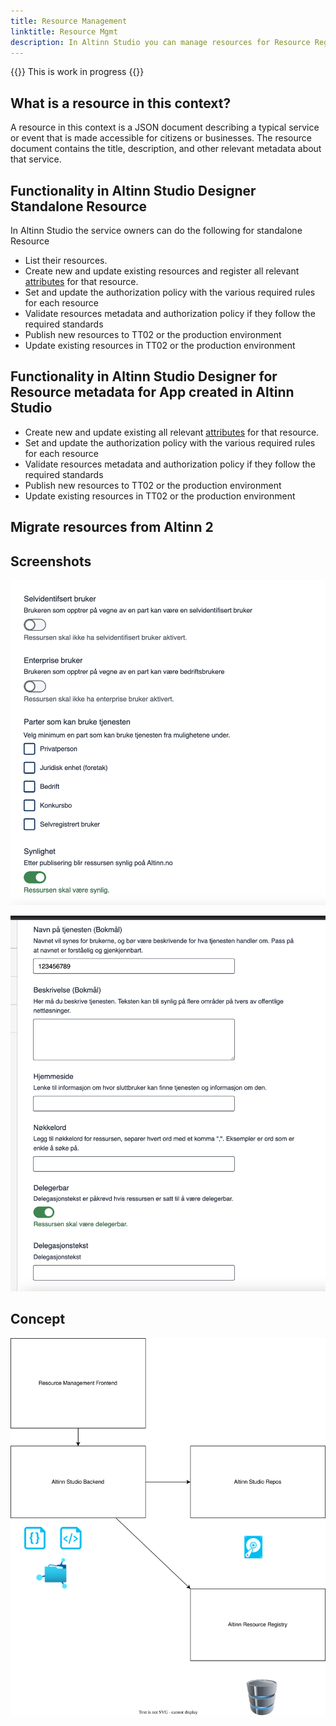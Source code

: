```yaml
---
title: Resource Management
linktitle: Resource Mgmt
description: In Altinn Studio you can manage resources for Resource Registry
---
```


{{<notice warning>}}
This is work in progress
{{</notice>}}

## What is a resource in this context?

A resource in this context is a JSON document describing a typical service or event that is made accessible for citizens or businesses.
The resource document contains the title, description, and other relevant metadata about that service.

## Functionality in Altinn Studio Designer Standalone Resource

In Altinn Studio the service owners can do the following for standalone Resource

- List their resources.
- Create new and update existing resources and register all relevant [attributes](/en/authorization/what-do-you-get/resourceregistry/#resource-attributes) for that resource.
- Set and update the authorization policy with the various required rules for each resource
- Validate resources metadata and authorization policy if they follow the required standards
- Publish new resources to TT02 or the production environment
- Update existing resources in TT02 or the production environment

## Functionality in Altinn Studio Designer for Resource metadata for App created in Altinn Studio

- Create new and update existing all relevant [attributes](/en/authorization/what-do-you-get/resourceregistry/#resource-attributes) for that resource.
- Set and update the authorization policy with the various required rules for each resource
- Validate resources metadata and authorization policy if they follow the required standards
- Publish new resources to TT02 or the production environment
- Update existing resources in TT02 or the production environment

## Migrate resources from Altinn 2


## Screenshots

![Sketch](screen1.png "Screenshot")

![Sketch](screen2.png "Screenshot")


## Concept

![conecpt.drawio.svg](concept.drawio.svg)